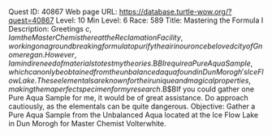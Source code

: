 Quest ID: 40867
Web page URL: https://database.turtle-wow.org/?quest=40867
Level: 10
Min Level: 6
Race: 589
Title: Mastering the Formula I
Description: Greetings $c, I am the Master Chemist here at the Reclamation Facility, working on a groundbreaking formula to purify the air in our once beloved city of Gnomeregan. However, I am in dire need of materials to test my theories.$B$BI require a Pure Aqua Sample, which can only be obtained from the unbalanced aqua found in Dun Morogh's Ice Flow Lake. These elementals are known for their unique and magical properties, making them a perfect specimen for my research.$B$BIf you could gather one Pure Aqua Sample for me, it would be of great assistance. Do approach cautiously, as the elementals can be quite dangerous.
Objective: Gather a Pure Aqua Sample from the Unbalanced Aqua located at the Ice Flow Lake in Dun Morogh for Master Chemist Volterwhite.
